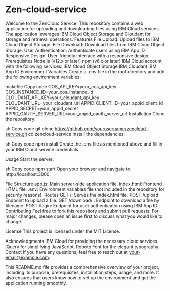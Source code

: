 # Zen-cloud-service
Welcome to the ZenCloud Service! This repository contains a web application for uploading and downloading files using IBM Cloud services. The application leverages IBM Cloud Object Storage and Cloudant for storage and retrieval operations.
Features
File Upload: Upload files to IBM Cloud Object Storage.
File Download: Download files from IBM Cloud Object Storage.
User Authentication: Authenticate users using IBM App ID.
Responsive Design: User-friendly interface with a responsive design.
Prerequisites
Node.js (v12.x or later)
npm (v6.x or later)
IBM Cloud account with the following services:
IBM Cloud Object Storage
IBM Cloudant
IBM App ID
Environment Variables
Create a .env file in the root directory and add the following environment variables:

makefile
Copy code
COS_API_KEY=your_cos_api_key
COS_INSTANCE_ID=your_cos_instance_id
CLOUDANT_API_KEY=your_cloudant_api_key
CLOUDANT_URL=your_cloudant_url
APPID_CLIENT_ID=your_appid_client_id
APPID_SECRET=your_appid_secret
APPID_OAUTH_SERVER_URL=your_appid_oauth_server_url
Installation
Clone the repository:

sh
Copy code
git clone https://github.com/yourusername/zencloud-service.git
cd zencloud-service
Install the dependencies:

sh
Copy code
npm install
Create the .env file as mentioned above and fill in your IBM Cloud service credentials.

Usage
Start the server:

sh
Copy code
npm start
Open your browser and navigate to http://localhost:3000.

File Structure
app.js: Main server-side application file.
index.html: Frontend HTML file.
.env: Environment variables file (not included in the repository for security reasons).
Routes
GET /: Serves the index.html file.
POST /upload: Endpoint to upload a file.
GET /download/
: Endpoint to download a file by filename.
POST /login: Endpoint for user authentication using IBM App ID.
Contributing
Feel free to fork this repository and submit pull requests. For major changes, please open an issue first to discuss what you would like to change.

License
This project is licensed under the MIT License.

Acknowledgments
IBM Cloud for providing the necessary cloud services.
jQuery for simplifying JavaScript.
Roboto Font for the elegant typography.
Contact
If you have any questions, feel free to reach out at your-email@example.com.

This README.md file provides a comprehensive overview of your project, including its purpose, prerequisites, installation steps, usage, and more. It also ensures that users know how to set up the environment and get the application running smoothly.






